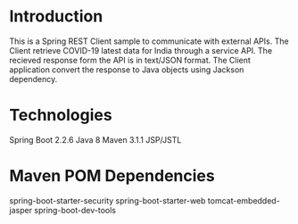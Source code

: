 # Introduction
This is a Spring REST Client sample to communicate with external APIs. The Client retrieve COVID-19 latest data for India through a service API. The recieved response form the API is in text/JSON format. The Client application convert the response to Java objects using Jackson dependency.

# Technologies
Spring Boot 2.2.6
Java 8
Maven 3.1.1
JSP/JSTL

# Maven POM Dependencies
spring-boot-starter-security
spring-boot-starter-web
tomcat-embedded-jasper
spring-boot-dev-tools
